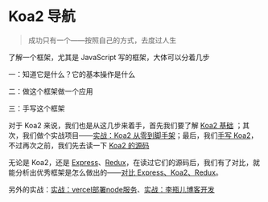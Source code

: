 # Koa2 导航

> 成功只有一个——按照自己的方式，去度过人生

了解一个框架，尤其是 JavaScript 写的框架，大体可以分着几步

一：知道它是什么？它的基本操作是什么

二：做这个框架做一个应用

三：手写这个框架

对于 Koa2 来说，我们也是从这几步来着手，首先我们要了解 [Koa2 基础](./Koa2基础.md) ；其次，我们做个实战项目——[实战：Koa2 从零到脚手架](./实战：Koa2从零到脚手架.md)；最后，我们[手写 Koa2](./手写Koa2.md)，不过再次之前，我们先去读一下 [Koa2 的源码](./源码分析.md)

无论是 Koa2，还是 [Express](../Express)、[Redux](../../Read/code/Redux.md)，在读过它们的源码后，我们有了对比，就能分析出优秀框架是怎么做出的——[对比 Express、Koa2、Redux](./对比Express、Koa2、Redux.md)。

另外的实战：[实战：vercel部署node服务](./实战：vercel部署node服务.md)、[实战：李瓶儿博客开发](./实战：李瓶儿博客开发.md)
